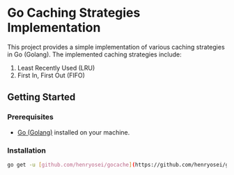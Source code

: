 # Go Caching Strategies Implementation

This project provides a simple implementation of various caching strategies in Go (Golang). The implemented caching strategies include:

1. Least Recently Used (LRU)
2. First In, First Out (FIFO)

## Getting Started

### Prerequisites

- [Go (Golang)](https://golang.org/dl/) installed on your machine.

### Installation

```bash
go get -u [github.com/henryosei/gocache](https://github.com/henryosei/gocache)
